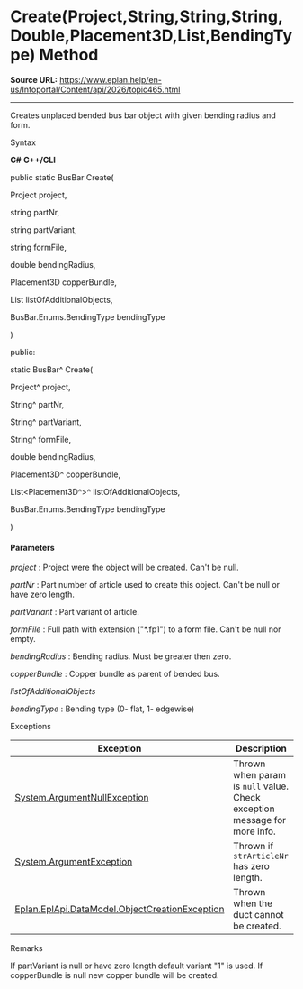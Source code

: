 # Create(Project,String,String,String,Double,Placement3D,List<Placement3D>,BendingType) Method

**Source URL:** https://www.eplan.help/en-us/Infoportal/Content/api/2026/topic465.html

---

Creates unplaced bended bus bar object with given bending radius and form.

Syntax

**C#**
**C++/CLI**


public static BusBar Create( 

   Project project,

   string partNr,

   string partVariant,

   string formFile,

   double bendingRadius,

   Placement3D copperBundle,

   List<Placement3D> listOfAdditionalObjects,

   BusBar.Enums.BendingType bendingType

)

public:

static BusBar^ Create( 

   Project^ project,

   String^ partNr,

   String^ partVariant,

   String^ formFile,

   double bendingRadius,

   Placement3D^ copperBundle,

   List<Placement3D^>^ listOfAdditionalObjects,

   BusBar.Enums.BendingType bendingType

)


#### Parameters

*project*
:   Project were the object will be created. Can't be null.

*partNr*
:   Part number of article used to create this object. Can't be null or have zero length.

*partVariant*
:   Part variant of article.

*formFile*
:   Full path with extension ("\*.fp1") to a form file. Can't be null nor empty.

*bendingRadius*
:   Bending radius. Must be greater then zero.

*copperBundle*
:   Copper bundle as parent of bended bus.

*listOfAdditionalObjects*


*bendingType*
:   Bending type (0- flat, 1- edgewise)

Exceptions

| Exception | Description |
| --- | --- |
| [System.ArgumentNullException](#) | Thrown when param is `null` value. Check exception message for more info. |
| [System.ArgumentException](#) | Thrown if `strArticleNr` has zero length. |
| [Eplan.EplApi.DataModel.ObjectCreationException](Eplan.EplApi.DataModelu~Eplan.EplApi.DataModel.ObjectCreationException.html) | Thrown when the duct cannot be created. |

Remarks

If partVariant is null or have zero length default variant "1" is used. If copperBundle is null new copper bundle will be created.
